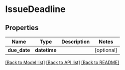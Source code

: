 # IssueDeadline

## Properties
Name | Type | Description | Notes
------------ | ------------- | ------------- | -------------
**due_date** | **datetime** |  | [optional] 

[[Back to Model list]](../README.md#documentation-for-models) [[Back to API list]](../README.md#documentation-for-api-endpoints) [[Back to README]](../README.md)

